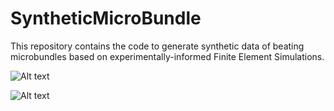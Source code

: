 # SyntheticMicroBundle
This repository contains the code to generate synthetic data of beating microbundles based on experimentally-informed Finite Element Simulations.

![Alt text](Pipeline_SyntheticData_RealFrame_Github.png)

![Alt text](Pipeline_SyntheticData_RealFrame.png)